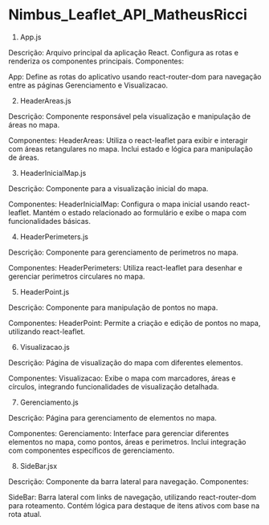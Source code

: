 # Nimbus_Leaflet_API_MatheusRicci


1. App.js

Descrição: Arquivo principal da aplicação React. Configura as rotas e renderiza os componentes principais.
Componentes:

App: Define as rotas do aplicativo usando react-router-dom para navegação entre as páginas Gerenciamento e Visualizacao.


2. HeaderAreas.js

Descrição: Componente responsável pela visualização e manipulação de áreas no mapa.

Componentes:
HeaderAreas: Utiliza o react-leaflet para exibir e interagir com áreas retangulares no mapa. Inclui estado e lógica para manipulação de áreas.


3. HeaderInicialMap.js

Descrição: Componente para a visualização inicial do mapa.

Componentes:
HeaderInicialMap: Configura o mapa inicial usando react-leaflet. Mantém o estado relacionado ao formulário e exibe o mapa com funcionalidades básicas.


4. HeaderPerimeters.js

Descrição: Componente para gerenciamento de perimetros no mapa.

Componentes:
HeaderPerimeters: Utiliza react-leaflet para desenhar e gerenciar perimetros circulares no mapa.


5. HeaderPoint.js

Descrição: Componente para manipulação de pontos no mapa.

Componentes:
HeaderPoint: Permite a criação e edição de pontos no mapa, utilizando react-leaflet.


6. Visualizacao.js

Descrição: Página de visualização do mapa com diferentes elementos.

Componentes:
Visualizacao: Exibe o mapa com marcadores, áreas e círculos, integrando funcionalidades de visualização detalhada.


7. Gerenciamento.js

Descrição: Página para gerenciamento de elementos no mapa.

Componentes:
Gerenciamento: Interface para gerenciar diferentes elementos no mapa, como pontos, áreas e perimetros. Inclui integração com componentes específicos de gerenciamento.


8. SideBar.jsx

Descrição: Componente da barra lateral para navegação.
Componentes:

SideBar: Barra lateral com links de navegação, utilizando react-router-dom para roteamento. Contém lógica para destaque de itens ativos com base na rota atual.
